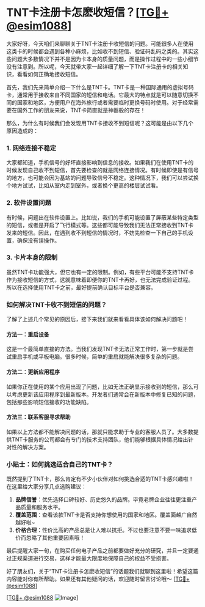 # TNT卡注册卡怎麽收短信？[[TG💪+ @esim1088](https://t.me/s/esim1088)]

大家好呀，今天咱们来聊聊关于TNT卡注册卡收短信的问题。可能很多人在使用这类卡的时候都会遇到各种小麻烦，比如收不到短信、验证码乱码之类的。其实这些问题大多数情况下并不是因为卡本身的质量问题，而是操作过程中的一些小细节没有注意到。所以呢，今天就带大家一起详细了解一下TNT卡注册卡的相关知识，看看如何正确地接收短信。

首先，我们先来简单介绍一下什么是TNT卡。TNT卡是一种国际通用的虚拟号码卡，通常用于接收来自不同国家的短信和电话。它最大的特点就是可以随意切换不同的国家和地区，方便用户在海外旅行或者需要临时更换号码时使用。对于经常需要在国外工作的朋友来说，TNT卡简直就是神器般的存在！

那么，为什么有时候我们会发现用TNT卡接收不到短信呢？这可能是由以下几个原因造成的：

### 1. 网络连接不稳定

大家都知道，手机信号的好坏直接影响到信息的接收。如果我们在使用TNT卡的时候发现自己收不到短信，首先要检查的就是网络连接情况。有时候即使是有信号的地方，也可能会因为基站的问题导致信号不稳定。这种情况下，我们可以尝试换个地方试试，比如从室内走到室外，或者换个更高的楼层试试看。

### 2. 软件设置问题

有时候，问题出在软件设置上。比如说，我们的手机可能设置了屏蔽某些特定类型的短信，或者是开启了飞行模式等。这些都可能导致我们无法正常接收到TNT卡发来的短信。因此，在遇到收不到短信的情况时，不妨先检查一下自己的手机设置，确保没有误操作。

### 3. 卡片本身的限制

虽然TNT卡功能强大，但它也有一定的限制。例如，有些平台可能不支持TNT卡作为接收短信的方式，这就意味着即便你的TNT卡再好，也无法完成验证过程。所以在选择使用TNT卡之前，最好提前确认目标平台是否兼容。

### 如何解决TNT卡收不到短信的问题？

了解了上述几个常见的原因后，接下来我们就来看看具体该如何解决问题吧！

#### 方法一：重启设备

这是一个最简单直接的方法。当我们发现TNT卡无法正常工作时，第一步就是尝试重启手机或平板电脑。很多时候，简单的重启就能解决很多复杂的问题。

#### 方法二：更新应用程序

如果你正在使用的某个应用出现了问题，比如无法正确显示接收到的短信，那么可以考虑更新该应用程序到最新版本。开发者们通常会在新版本中修复已知的问题，包括那些影响短信接收的功能缺陷。

#### 方法三：联系客服寻求帮助

如果以上方法都不能解决问题的话，那就只能求助于专业的客服人员了。大多数提供TNT卡服务的公司都会有专门的技术支持团队，他们能够根据具体情况给出针对性的解决方案。

### 小贴士：如何挑选适合自己的TNT卡？

既然提到了TNT卡，那么肯定有不少小伙伴对如何挑选合适的TNT卡感兴趣啦！在这里给大家分享几点选购建议：

1. **品牌信誉**：优先选择口碑较好、历史悠久的品牌。毕竟老牌企业往往更注重产品质量和服务水平。
2. **覆盖范围**：查看该款TNT卡是否支持你想使用的国家和地区。覆盖面越广自然越好啦~
3. **价格合理**：性价比高的产品总是让人难以抗拒。不过也要注意不要一味追求低价而忽略了其他重要因素哦！

最后提醒大家一句，在购买任何电子产品之前都要做好充分的研究，并且一定要通过正规渠道进行交易，这样才能最大限度地保障自己的权益不受损害。

好了朋友们，关于“TNT卡注册卡怎麽收短信”的话题我们就聊到这里啦！希望这篇内容能对你有所帮助。如果还有其他疑问的话，欢迎随时留言讨论哦～ [[TG💪+ @esim1088](https://t.me/s/esim1088)]

[[TG💪+ @esim1088](https://t.me/s/esim1088) ![Image](https://i.postimg.cc/4NQfJmqS/Snipaste-2025-05-13-00-14-12.png)]